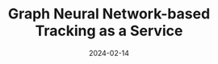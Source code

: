 ---
title: "Graph Neural Network-based Tracking as a Service"
date: 2024-02-14
venue: arXiv:2402.09633
link: https://arxiv.org/abs/2402.09633
inspire_id: 2758729
authors: Haoran Zhao, et al.
bibtex: '@inproceedings{Zhao:2024uwh,\n archiveprefix = {arXiv},\n author = {Zhao, Haoran and others},\n booktitle = {{Connecting The Dots 2023}},\n eprint = {2402.09633},\n month = {2},\n primaryclass = {physics.comp-ph},\n reportnumber = {PROC-CTD2023-56, FERMILAB-CONF-24-0079-PPD},\n title = {{Graph Neural Network-based Tracking as a Service}},\n year = {2024}\n}\n'
---